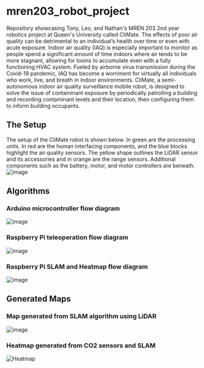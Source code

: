 # mren203_robot_project
Repository showcasing Tony, Leo, and Nathan's MREN 203 2nd year robotics project at Queen's University called CliMate.
The effects of poor air quality can be detrimental to an individual’s health over time or even with acute exposure. Indoor air quality (IAQ) is especially important to monitor as people spend a significant amount of time indoors where air tends to be more stagnant, allowing for toxins to accumulate even with a fully functioning HVAC system. Fueled by airborne virus transmission during the Covid-19 pandemic, IAQ has become a worriment for virtually all individuals who work, live, and breath in indoor environments. CliMate, a semi-autonomous indoor air quality surveillance mobile robot, is designed to solve the issue of contaminant exposure by periodically patrolling a building and recording contaminant levels and their location, then configuring them to inform building occupants. 

## The Setup
The setup of the CliMate robot is shown below. In green are the processing units. In red are the human interfacing components, and the blue blocks highlight the air quality sensors. The yellow shape outlines the LiDAR sensor and its accessories and in orange are the range sensors. Additional components such as the battery, motor, and motor controllers are beneath.
![image](https://github.com/tonyyang21/mren203_robot_project/assets/116667620/797dfea0-789f-46b3-b898-8beff35aded3)

## Algorithms

### Arduino microcontroller flow diagram
![image](https://github.com/tonyyang21/mren203_robot_project/assets/116667620/f1d00362-f9e5-44a5-8592-fc76ea1a3157)

### Raspberry Pi teleoperation flow diagram
![image](https://github.com/tonyyang21/mren203_robot_project/assets/116667620/8bafb8b0-b402-4ea1-beae-780026c65ae0)

### Raspberry Pi SLAM and Heatmap flow diagram
![image](https://github.com/tonyyang21/mren203_robot_project/assets/116667620/00d2cf3d-7b74-4766-be51-946e1c3666a2)

## Generated Maps

### Map generated from SLAM algorithm using LiDAR
<p align="center">
  
![image](https://github.com/tonyyang21/mren203_robot_project/assets/116667620/55dc6e89-222f-423d-80b7-35c34fe4a4f5)

</p>

### Heatmap generated from CO2 sensors and SLAM
![Heatmap](https://github.com/tonyyang21/mren203_robot_project/assets/116667620/26713d58-4c96-45c8-b153-96b9b783e2b0)
